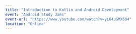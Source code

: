 ```yaml
---
title: "Introduction to Kotlin and Android Development"
event: "Android Study Jams"
event-url: "https://www.youtube.com/watch?v=yL64uGMX6O4"
location: "Online"
---
```

